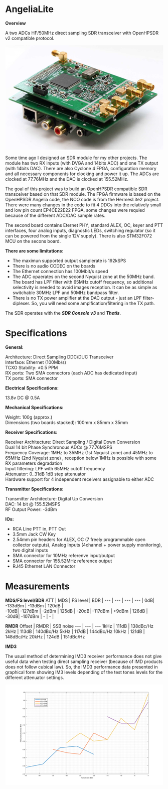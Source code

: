 # **AngeliaLite**
**Overview**

A two ADCs HF/50MHz direct sampling SDR transceiver with OpenHPSDR v2 compatible protocol.

![AngeliaLite SDR transceiver](AngeliaLite.jpg)

Some time ago I designed an SDR module for my other projects. The module has two RX inputs (with DVGA and 14bits ADC) and one TX output (with 14bits DAC). There are also Cyclone 4 FPGA, configuration memory and all necessary components for clocking and power it up. The ADCs are clocked at 77.76MHz and the DAC is clocked at 155.52MHz.

The goal of this project was to build an OpenHPSDR compatible SDR transceiver based on that SDR module. The FPGA firmware is based on the OpenHPSDR Angelia code, the NCO code is from the HermesLite2 project. There were many changes in the code to fit 4 DDCs into the relatively small and low pin count EP4CE22E22 FPGA, some changes were requied because of the different ADC/DAC sample rates.

The second board contains Eternet PHY, standard ALEX, OC, keyer and PTT interfaces, four analog inputs, diagnostic LEDs, switching regulator (so it can be powered from the single 12V supply). There is also STM32F072 MCU on the secons board.

**There are some limitations:**
* The maximun supported output samplerate is 192kSPS
* There is no audio CODEC on the boards
* The Ethernet connection has 100Mbit/s speed
* The ADC opaerates on the second Nyquist zone at the 50MHz band. The board has LPF filter with 65MHz cutoff frequency, so additional selectivity is needed to avoid images reception. It can be as simple as switchable 30MHz LPF and 50MHz bandpass filter.
* There is no TX power amplifier at the DAC output - just an LPF filter-diplexer. So, you will need some amplfication/filtering in the TX path.

The SDR operates with the ***SDR Console v3*** and ***Thetis***.

# **Specifications**
**General:**

Architecture: Direct Sampling DDC/DUC Transceiver  
Interface: Ethernet (100Mb/s)  
TCXO Stability: ±0.5 PPM  
RX ports: Two SMA connectors (each ADC has dedicated input)  
TX ports: SMA connector 

**Electrical Specifications:**

13.8v DC @ 0.5A

**Mechanical Specifications:**

Weight: 100g (approx.)  
Dimensions (two boards stacked): 100mm x 85mm x 35mm

**Receiver Specifications:**

Receiver Architecture: Direct Sampling / Digital Down Conversion  
Dual 14 bit Phase Synchronous ADCs @ 77.76MSPS  
Frequency Coverage: 1MHz to 35MHz (1st Nyquist zone) and 45MHz to 65MHz (2nd Nyquist zone)
, reception below 1MHz is possible with some RX parameters degradation  
Input filtering: LPF with 65MHz cutoff frequency  
Attenuator: 0..31dB 1dB step attenuator  
Hardware support for 4 independent receivers assignable to either ADC

**Transmitter Specifications:**

Transmitter Architecture: Digital Up Conversion  
DAC: 14 bit @ 155.52MSPS  
RF Output Power: -3dBm

**IOs:**

* RCA Line PTT in, PTT Out
* 3.5mm Jack CW Key
* 2.54mm pin headers for ALEX, OC (7 freely programmable open collector outputs), Analog Inputs (4channel + power supply monitoring), two digital inputs
* SMA connector for 10MHz referenve input/output
* SMA connector for 155.52MHz reference output
* RJ45 Ethernet LAN Connector

# **Measurements**
**MDS/FS level/BDR**
ATT | MDS | FS level | BDR |
--- | --- | --- | --- |
  0dB| -133dBm | -13dBm | 120dB |  
-10dB| -127dBm | -2dBm | 125dB |
-20dB| -117dBm | +9dBm | 126dB |
-30dB| -107dBm | - | - |

**RMDR**
Offset | RMDR | SSB noise
--- | --- | ---
1kHz | 111dB | 138dBc/Hz
2kHz | 113dB | 140dBc/Hz
5kHz | 117dB | 144dBc/Hz
10kHz | 121dB | 148dBc/Hz
20kHz | 124dB | 151dBc/Hz

**IMD3**

The usual method of determining IMD3 receiver performance does not give useful data when testing direct sampling receiver (because of IMD products does not follow cubical law). So, the IMD3 performance data presented in graphical form showing IM3 levels depending of the test tones levels for the different attenuator settings.

![IMD3 Performance](AngeliaLiteIM3.png)
